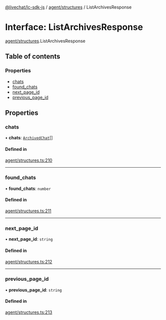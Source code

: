 [@livechat/lc-sdk-js](../README.md) / [agent/structures](../modules/agent_structures.md) / ListArchivesResponse

# Interface: ListArchivesResponse

[agent/structures](../modules/agent_structures.md).ListArchivesResponse

## Table of contents

### Properties

- [chats](agent_structures.ListArchivesResponse.md#chats)
- [found\_chats](agent_structures.ListArchivesResponse.md#found_chats)
- [next\_page\_id](agent_structures.ListArchivesResponse.md#next_page_id)
- [previous\_page\_id](agent_structures.ListArchivesResponse.md#previous_page_id)

## Properties

### chats

• **chats**: [`ArchivedChat`](agent_structures.ArchivedChat.md)[]

#### Defined in

[agent/structures.ts:210](https://github.com/livechat/lc-sdk-js/blob/4da1eb6/src/agent/structures.ts#L210)

___

### found\_chats

• **found\_chats**: `number`

#### Defined in

[agent/structures.ts:211](https://github.com/livechat/lc-sdk-js/blob/4da1eb6/src/agent/structures.ts#L211)

___

### next\_page\_id

• **next\_page\_id**: `string`

#### Defined in

[agent/structures.ts:212](https://github.com/livechat/lc-sdk-js/blob/4da1eb6/src/agent/structures.ts#L212)

___

### previous\_page\_id

• **previous\_page\_id**: `string`

#### Defined in

[agent/structures.ts:213](https://github.com/livechat/lc-sdk-js/blob/4da1eb6/src/agent/structures.ts#L213)

